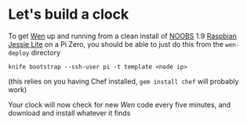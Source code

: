 # Let's build a clock

To get [Wen](http://sam.pikesley.org/projects/wen/) up and running from a clean install of [NOOBS](https://www.raspberrypi.org/downloads/noobs/) 1.9 [Raspbian Jessie Lite](https://www.raspberrypi.org/downloads/raspbian/) on a Pi Zero, you should be able to just do this from the `wen-deploy` directory

    knife bootstrap --ssh-user pi -t template <node ip>

(this relies on you having Chef installed, `gem install chef` will probably work)

Your clock will now check for new _Wen_ code every five minutes, and download and install whatever it finds
